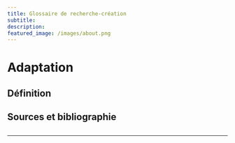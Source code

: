 ```yaml
---
title: Glossaire de recherche-création
subtitle: 
description: 
featured_image: /images/about.png
---
```


# Adaptation

## Définition



## Sources et bibliographie



##  

---
